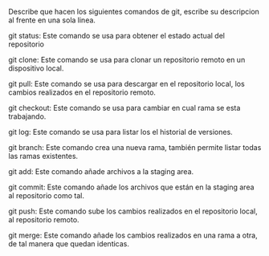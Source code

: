 Describe que hacen los siguientes comandos de git, escribe su descripcion al frente en una sola linea.

git status: Este comando se usa para obtener el estado actual del repositorio

git clone: Este comando se usa para clonar un repositorio remoto en un dispositivo local.

git pull: Este comando se usa para descargar en el repositorio local, los cambios realizados en el repositorio remoto.

git checkout: Este comando se usa para cambiar en cual rama se esta trabajando.

git log: Este comando se usa para listar los el historial de versiones.

git branch: Este comando crea una nueva rama, también permite listar todas las ramas existentes.

git add: Este comando añade archivos a la staging area.

git commit: Este comando añade los archivos que están en la staging area al repositorio como tal.

git push: Este comando sube los cambios realizados en el repositorio local, al repositorio remoto.

git merge: Este comando añade los cambios realizados en una rama a otra, de tal manera que quedan identicas.
